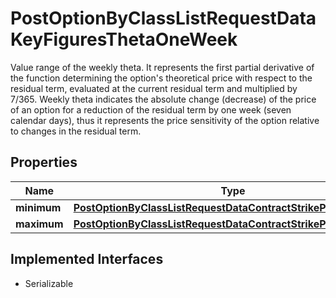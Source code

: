 

# PostOptionByClassListRequestDataKeyFiguresThetaOneWeek

Value range of the weekly theta. It represents the first partial derivative of the function determining the option's theoretical price with respect to the residual term, evaluated at the current residual term and multiplied by 7/365. Weekly theta indicates the absolute change (decrease) of the price of an option for a reduction of the residual term by one week (seven calendar days), thus it represents the price sensitivity of the option relative to changes in the residual term.

## Properties

Name | Type | Description | Notes
------------ | ------------- | ------------- | -------------
**minimum** | [**PostOptionByClassListRequestDataContractStrikePriceMinimum**](PostOptionByClassListRequestDataContractStrikePriceMinimum.md) |  |  [optional]
**maximum** | [**PostOptionByClassListRequestDataContractStrikePriceMaximum**](PostOptionByClassListRequestDataContractStrikePriceMaximum.md) |  |  [optional]


## Implemented Interfaces

* Serializable


